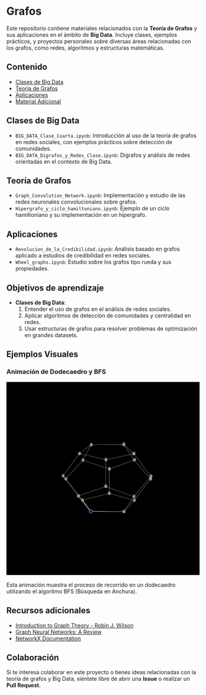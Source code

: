 # Grafos

Este repositorio contiene materiales relacionados con la **Teoría de Grafos** y sus aplicaciones en el ámbito de **Big Data**. Incluye clases, ejemplos prácticos, y proyectos personales sobre diversas áreas relacionadas con los grafos, como redes, algoritmos y estructuras matemáticas.

## Contenido

- [Clases de Big Data](#clases-de-big-data)
- [Teoría de Grafos](#teoría-de-grafos)
- [Aplicaciones](#aplicaciones)
- [Material Adicional](#material-adicional)

## Clases de Big Data

- `BIG_DATA_Clase_Cuarta.ipynb`: Introducción al uso de la teoría de grafos en redes sociales, con ejemplos prácticos sobre detección de comunidades.
- `BIG_DATA_Digrafos_y_Redes_Clase.ipynb`: Digrafos y análisis de redes orientadas en el contexto de Big Data.

## Teoría de Grafos

- `Graph_Convolution_Network.ipynb`: Implementación y estudio de las redes neuronales convolucionales sobre grafos.
- `Hipergrafo_y_ciclo_hamiltoniano.ipynb`: Ejemplo de un ciclo hamiltoniano y su implementación en un hipergrafo.

## Aplicaciones

- `Revolucion_de_la_Credibilidad.ipynb`: Análisis basado en grafos aplicado a estudios de credibilidad en redes sociales.
- `Wheel_graphs.ipynb`: Estudio sobre los grafos tipo rueda y sus propiedades.

## Objetivos de aprendizaje

- **Clases de Big Data**: 
  1. Entender el uso de grafos en el análisis de redes sociales.
  2. Aplicar algoritmos de detección de comunidades y centralidad en redes.
  3. Usar estructuras de grafos para resolver problemas de optimización en grandes datasets.
     
## Ejemplos Visuales

### Animación de Dodecaedro y BFS

![Animación de Dodecaedro y BFS](dfs_dodecaedro_rotacion_lenta.gif)

Esta animación muestra el proceso de recorrido en un dodecaedro utilizando el algoritmo BFS (Búsqueda en Anchura).

## Recursos adicionales

- [Introduction to Graph Theory - Robin J. Wilson](https://link)
- [Graph Neural Networks: A Review](https://arxiv.org/abs/1901.00596)
- [NetworkX Documentation](https://networkx.org/)

## Colaboración

Si te interesa colaborar en este proyecto o tienes ideas relacionadas con la teoría de grafos y Big Data, siéntete libre de abrir una **Issue** o realizar un **Pull Request**.
